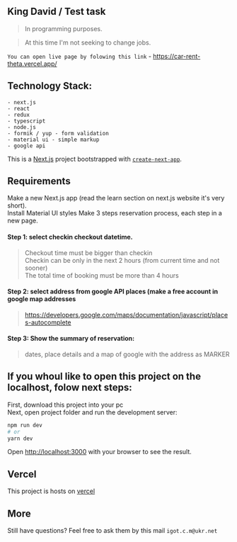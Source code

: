 ## King David / Test task

> In programming purposes.

> At this time I'm not seeking to change jobs.

```You can open live page by folowing this link``` - https://car-rent-theta.vercel.app/

## Technology Stack:

```
- next.js
- react
- redux
- typescript
- node.js
- formik / yup - form validation
- material ui - simple markup
- google api
```

This is a [Next.js](https://nextjs.org/) project bootstrapped with [`create-next-app`](https://github.com/zeit/next.js/tree/canary/packages/create-next-app).

## Requirements

Make a new Next.js app (read the learn section on next.js website it's very short).  
Install Material UI styles
Make 3 steps reservation process, each step in a new page.

#### Step 1: select checkin checkout datetime.

> Checkout time must be bigger than checkin  
> Checkin can be only in the next 2 hours (from current time and not sooner)  
> The total time of booking must be more than 4 hours

#### Step 2: select address from google API places (make a free account in google map addresses

> https://developers.google.com/maps/documentation/javascript/places-autocomplete

#### Step 3: Show the summary of reservation: 

> dates, place details and a map of google with the address as MARKER

## If you whoul like to open this project on the localhost, folow next steps:

First, download this project into your pc  
Next, open project folder and run the development server:

```bash
npm run dev
# or
yarn dev
```

Open [http://localhost:3000](http://localhost:3000) with your browser to see the result.

## Vercel

This project is hosts on [vercel](https://vercel.com/)

## More

Still have questions? Feel free to ask them by this mail ```igot.c.m@ukr.net```
